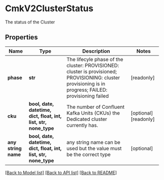 # CmkV2ClusterStatus

The status of the Cluster

## Properties
Name | Type | Description | Notes
------------ | ------------- | ------------- | -------------
**phase** | **str** | The lifecyle phase of the cluster:   PROVISIONED:  cluster is provisioned;   PROVISIONING:  cluster provisioning is in progress;   FAILED:  provisioning failed  | [readonly] 
**cku** | **bool, date, datetime, dict, float, int, list, str, none_type** | The number of Confluent Kafka Units (CKUs) the Dedicated cluster currently has.  | [optional] [readonly] 
**any string name** | **bool, date, datetime, dict, float, int, list, str, none_type** | any string name can be used but the value must be the correct type | [optional]

[[Back to Model list]](../README.md#documentation-for-models) [[Back to API list]](../README.md#documentation-for-api-endpoints) [[Back to README]](../README.md)


